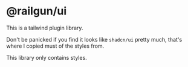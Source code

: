 # @railgun/ui

This is a tailwind plugin library.

Don't be panicked if you find it looks like `shadcn/ui` pretty much, that's where I copied must of the styles from.

This library only contains styles.
